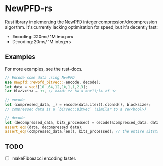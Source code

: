 # NewPFD-rs

Rust library implementing the [NewPFD](https://dl.acm.org/doi/10.1145/1526709.1526764) integer compression/decompression algorithm. It's currently lacking optimization for speed, but it's decently fast: 
- Encoding: 220ms/ 1M integers
- Decoding: 20ms/ 1M integers

## Examples
For more examples, see the rust-docs.
```rust
// Encode some data using NewPFD
use newpfd::newpfd_bitvec::{encode, decode};
let data = vec![10_u64,12,10,1,1,2,3];
let blocksize = 32; // needs to be a mutliple of 32

// encode
let (compressed_data, _) = encode(data.iter().cloned(), blocksize);
// compressed_data is a `bitvec::BitVec` (similar to a Vec<bool>)

// decode
let (decompressed_data, bits_processed) = decode(&compressed_data, data.len(), blocksize);
assert_eq!(data, decompressed_data);
assert_eq!(compressed_data.len(), bits_processed); // the entire bitstream was consumed
```

## TODO
- [ ] makeFibonacci encoding faster.